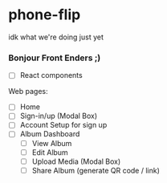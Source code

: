 # phone-flip
idk what we're doing just yet

### Bonjour Front Enders ;)
- [ ] React components

Web pages:
- [ ] Home
- [ ] Sign-in/up (Modal Box)
- [ ] Account Setup for sign up
- [ ] Album Dashboard
  - [ ] View Album
  - [ ] Edit Album
  - [ ] Upload Media (Modal Box)
  - [ ] Share Album (generate QR code / link)
